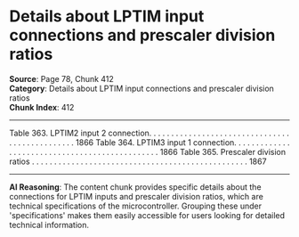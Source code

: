 # Details about LPTIM input connections and prescaler division ratios

**Source**: Page 78, Chunk 412  
**Category**: Details about LPTIM input connections and prescaler division ratios  
**Chunk Index**: 412

---

Table 363. LPTIM2 input 2 connection. . . . . . . . . . . . . . . . . . . . . . . . . . . . . . . . . . . . . . . . . . . . . . . 1866
Table 364. LPTIM3 input 1 connection. . . . . . . . . . . . . . . . . . . . . . . . . . . . . . . . . . . . . . . . . . . . . . . 1866
Table 365. Prescaler division ratios . . . . . . . . . . . . . . . . . . . . . . . . . . . . . . . . . . . . . . . . . . . . . . . . . 1867

---

**AI Reasoning**: The content chunk provides specific details about the connections for LPTIM inputs and prescaler division ratios, which are technical specifications of the microcontroller. Grouping these under 'specifications' makes them easily accessible for users looking for detailed technical information.

